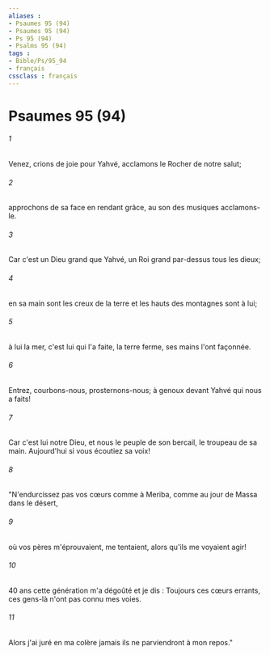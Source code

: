```yaml
---
aliases : 
- Psaumes 95 (94)
- Psaumes 95 (94)
- Ps 95 (94)
- Psalms 95 (94)
tags : 
- Bible/Ps/95_94
- français
cssclass : français
---
```


# Psaumes 95 (94)

###### 1
Venez, crions de joie pour Yahvé, acclamons le Rocher de notre salut;
###### 2
approchons de sa face en rendant grâce, au son des musiques acclamons-le.
###### 3
Car c'est un Dieu grand que Yahvé, un Roi grand par-dessus tous les dieux;
###### 4
en sa main sont les creux de la terre et les hauts des montagnes sont à lui;
###### 5
à lui la mer, c'est lui qui l'a faite, la terre ferme, ses mains l'ont façonnée.
###### 6
Entrez, courbons-nous, prosternons-nous; à genoux devant Yahvé qui nous a faits!
###### 7
Car c'est lui notre Dieu, et nous le peuple de son bercail, le troupeau de sa main. Aujourd'hui si vous écoutiez sa voix!
###### 8
"N'endurcissez pas vos cœurs comme à Meriba, comme au jour de Massa dans le désert,
###### 9
où vos pères m'éprouvaient, me tentaient, alors qu'ils me voyaient agir!
###### 10
40 ans cette génération m'a dégoûté et je dis : Toujours ces cœurs errants, ces gens-là n'ont pas connu mes voies.
###### 11
Alors j'ai juré en ma colère jamais ils ne parviendront à mon repos."
